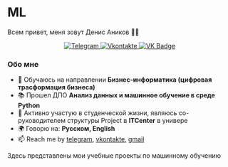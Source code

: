 # ML
Всем привет, меня зовут Денис Аников 🙋‍♂️

<div id="socials" align="center">
  <a href="https://t.me/akinovdesin">
    <img src="https://img.shields.io/badge/Telegram-blue?style=for-the-badge&logo=telegram&logoColor=white" alt="Telegram"/>
  </a>
  <a href="https://vk.com/akinovdeniska">
    <img src="https://img.shields.io/badge/vkontakte-blue?style=for-the-badge&logo=vk&logoColor=white" alt="Vkontakte"/>
  </a>
  <a href="mailto:daanikov@gmail.com">
    <img src="https://img.shields.io/badge/Gmail-red?style=for-the-badge&logo=gmail&logoColor=white" alt="VK Badge"/>
  </a>
</div>

### Обо мне
- 👷 Обучаюсь на направлении **Бизнес-информатика (цифровая трасформация бизнеса)**
- 📚 Прошел ДПО **Анализ данных и машинное обучение в среде Python**
- 🏫 Активно участую в студенческой жизни, являюсь со-руководителем структуры Project в **ITCenter** в универе
- 🌍 Говорю на: **Русском, English**
- 📫 Reach me by [telegram](https://t.me/akinovdesin), [vkontakte](https://vk.com/akinovdeniska), [gmail](mailto:daanikov@gmail.com")

Здесь представлены мои учебные проекты по машинному обучению
